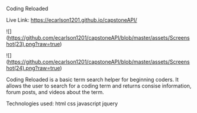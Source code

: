 Coding Reloaded

Live Link: https://ecarlson1201.github.io/capstoneAPI/

![] (https://github.com/ecarlson1201/capstoneAPI/blob/master/assets/Screenshot(23).png?raw=true)

![] (https://github.com/ecarlson1201/capstoneAPI/blob/master/assets/Screenshot(24).png?raw=true)

Coding Reloaded is a basic term search helper for beginning coders. It allows the user to search for a coding term and returns consise information, forum posts,
and videos about the term.

Technologies used:
html
css
javascript
jquery
